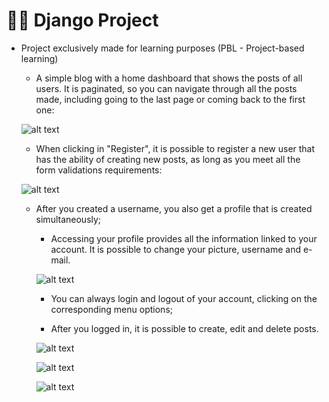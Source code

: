 # 👩‍💻 Django Project

- Project exclusively made for learning purposes (PBL - Project-based learning)

  - A simple blog with a home dashboard that shows the posts of all users. It is paginated, so you can navigate through all the posts made, including going to the last page or coming back to the first one:

  ![alt text](https://github.com/AmandaWillrich/django_project/blob/main/django_project/images/blog.png)

  - When clicking in "Register", it is possible to register a new user that has the ability of creating new posts, as long as you meet all the form validations requirements:

  ![alt text](https://github.com/AmandaWillrich/django_project/blob/main/django_project/images/Register.png)

  - After you created a username, you also get a profile that is created simultaneously;

      - Accessing your profile provides all the information linked to your account. It is possible to change your picture, username and e-mail.

      ![alt text](https://github.com/AmandaWillrich/django_project/blob/main/django_project/images/Profile.png)

    - You can always login and logout of your account, clicking on the corresponding menu options;

    - After you logged in, it is possible to create, edit and delete posts.

    ![alt text](https://github.com/AmandaWillrich/django_project/blob/main/django_project/images/Posts%20By.png)

    ![alt text](https://github.com/AmandaWillrich/django_project/blob/main/django_project/images/Post.png)

    ![alt text](https://github.com/AmandaWillrich/django_project/blob/main/django_project/images/Post%20Edit.png)